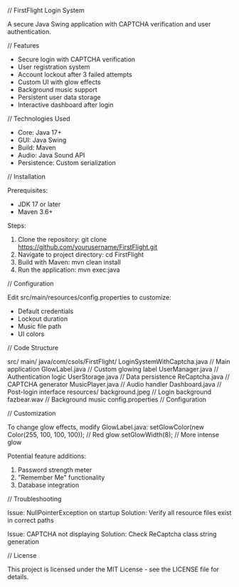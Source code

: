 // FirstFlight Login System

A secure Java Swing application with CAPTCHA verification and user authentication.

// Features

- Secure login with CAPTCHA verification
- User registration system
- Account lockout after 3 failed attempts
- Custom UI with glow effects
- Background music support
- Persistent user data storage
- Interactive dashboard after login

// Technologies Used

- Core: Java 17+
- GUI: Java Swing
- Build: Maven
- Audio: Java Sound API
- Persistence: Custom serialization

// Installation

Prerequisites:
- JDK 17 or later
- Maven 3.6+

Steps:
1. Clone the repository:
   git clone https://github.com/yourusername/FirstFlight.git
2. Navigate to project directory:
   cd FirstFlight
3. Build with Maven:
   mvn clean install
4. Run the application:
   mvn exec:java

// Configuration

Edit src/main/resources/config.properties to customize:
- Default credentials
- Lockout duration
- Music file path
- UI colors

// Code Structure

src/
  main/
    java/com/csols/FirstFlight/
      LoginSystemWithCaptcha.java     // Main application
      GlowLabel.java                 // Custom glowing label
      UserManager.java               // Authentication logic
      UserStorage.java               // Data persistence
      ReCaptcha.java                 // CAPTCHA generator
      MusicPlayer.java               // Audio handler
      Dashboard.java                 // Post-login interface
    resources/
      background.jpeg               // Login background
      fazbear.wav                   // Background music
      config.properties             // Configuration

// Customization

To change glow effects, modify GlowLabel.java:
setGlowColor(new Color(255, 100, 100, 100)); // Red glow
setGlowWidth(8); // More intense glow

Potential feature additions:
1. Password strength meter
2. "Remember Me" functionality
3. Database integration

// Troubleshooting

Issue: NullPointerException on startup
Solution: Verify all resource files exist in correct paths

Issue: CAPTCHA not displaying
Solution: Check ReCaptcha class string generation

// License

This project is licensed under the MIT License - see the LICENSE file for details.
